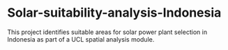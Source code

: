 # Solar-suitability-analysis-Indonesia
This project identifies suitable areas for solar power plant selection in Indonesia as part of a UCL spatial analysis module.
